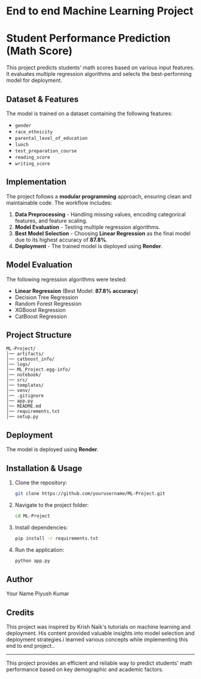# End to end Machine Learning Project

# Student Performance Prediction (Math Score)

This project predicts students' math scores based on various input features. It evaluates multiple regression algorithms and selects the best-performing model for deployment.

## Dataset & Features
The model is trained on a dataset containing the following features:
- `gender`
- `race_ethnicity`
- `parental_level_of_education`
- `lunch`
- `test_preparation_course`
- `reading_score`
- `writing_score`

## Implementation
The project follows a **modular programming** approach, ensuring clean and maintainable code. The workflow includes:
1. **Data Preprocessing** - Handling missing values, encoding categorical features, and feature scaling.
2. **Model Evaluation** - Testing multiple regression algorithms.
3. **Best Model Selection** - Choosing **Linear Regression** as the final model due to its highest accuracy of **87.8%**.
4. **Deployment** - The trained model is deployed using **Render**.

## Model Evaluation
The following regression algorithms were tested:
- **Linear Regression** (Best Model: **87.8% accuracy**)
- Decision Tree Regression
- Random Forest Regression
- XGBoost Regression
- CatBoost Regression

## Project Structure
```
ML-Project/
│── artifacts/
│── catboost_info/
│── logs/
│── ML_Project.egg-info/
│── notebook/
│── src/
│── templates/
│── venv/
│── .gitignore
│── app.py
│── README.md
│── requirements.txt
│── setup.py
```

## Deployment
The model is deployed using **Render**.

## Installation & Usage
1. Clone the repository:
   ```sh
   git clone https://github.com/yourusername/ML-Project.git
   ```
2. Navigate to the project folder:
   ```sh
   cd ML-Project
   ```
3. Install dependencies:
   ```sh
   pip install -r requirements.txt
   ```
4. Run the application:
   ```sh
   python app.py
   ```

## Author
Your Name
Piyush Kumar

## Credits
This project was inspired by Krish Naik's tutorials on machine learning and deployment. His content provided valuable insights into model selection and deployment strategies.i learned various concepts while implementing this end to end project..

---
This project provides an efficient and reliable way to predict students' math performance based on key demographic and academic factors.

